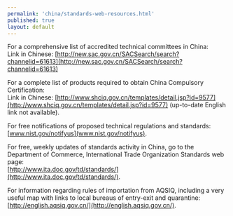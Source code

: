 ```yaml
---
permalink: 'china/standards-web-resources.html'
published: true
layout: default
---
```

For a comprehensive list of accredited technical committees in China:  
Link in Chinese: [http://new.sac.gov.cn/SACSearch/search?channelid=61613](http://new.sac.gov.cn/SACSearch/search?channelid=61613)  

For a complete list of products required to obtain China Compulsory Certification:  
Link in Chinese: [http://www.shciq.gov.cn/templates/detail.jsp?id=9577](http://www.shciq.gov.cn/templates/detail.jsp?id=9577) (up-to-date English link not available).

For free notifications of proposed technical regulations and standards:  
[www.nist.gov/notifyus](www.nist.gov/notifyus).  

For free, weekly updates of standards activity in China, go to the Department of Commerce, International Trade Organization Standards web page:  
[http://www.ita.doc.gov/td/standards/](http://www.ita.doc.gov/td/standards/).

For information regarding rules of importation from AQSIQ, including a very useful map with links to local bureaus of entry-exit and quarantine:   
[http://english.aqsiq.gov.cn/](http://english.aqsiq.gov.cn/).  
